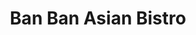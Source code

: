 ---
layout: place
title: "Ban Ban Asian Bistro"
permalink: /pennsylvania/abington/ban-ban-asian-bistro.html
stateAbbr: PA
stateName: Pennsylvania
cityName: Abington
seo:
  name: "Ban Ban Asian Bistro"
  type: Restaurant
  links: http://www.banbanasian.com/
description: "Looking for sushi in Abington, Pennsylvania? Check out Ban Ban Asian Bistro for a delightful Japanese dining experience. Enjoy a variety of sushi and other d..."
place_id: ChIJ2ce-HU-wxokRq4LlVmZjTXI
photos:
  - name: >-
      places/ChIJ2ce-HU-wxokRq4LlVmZjTXI/photos/AeeoHcJFI4_QbgFQ5l6crZ6y3Ub2r8tqD4O9LE_dESrfVfQsqJN3LG1b-0h7NzkkQmk4kGdFF0NlHaEroHupm5vCsnEE7B6W4ZfDOxHvc9vxqiaU_1--75vwVnnNTFrhC2MvTfvvYqvNZOWhezOoZwK9BPRmoQbBBmbPX5ewB2ybtrW8v58DvOSU_sldxjUm7wrf9HnzzKSqB3gFHHp2-NrYkU7UvpPxDKTdKw67gRBevDrUqDnhDuoYMnsLOAOS5EJCTzVgy78aauKNrA86myU8uOinHRuJS0YdOhLcjjL7YiItJyJx1MZGk_Aaf-x9APwbEYdh0YC2WPbIpzgTDSnAdjjuIfTeY7kQYpr8hQERFVN7sw61nB6XZLUZmhYu2-Rq4gkhP_7T_N17Od_OukpWz3dQXnCHQd9mZxKHZBnB-HTsIA
    widthPx: 4032
    heightPx: 3024
    authorAttributions:
      - displayName: C.J H (Rick)
        uri: https://maps.google.com/maps/contrib/104908888982953078638
        photoUri: >-
          https://lh3.googleusercontent.com/a-/ALV-UjUcbtuE_i4Lap5AHEvQ7C1J9cByCHvzym6KGmBHNNaONl93Ub3EXA=s100-p-k-no-mo
    flagContentUri: >-
      https://www.google.com/local/imagery/report/?cb_client=maps_api_places.places_api&image_key=!1e10!2sCIHM0ogKEICAgIDu5MWPWA&hl=en-US
    googleMapsUri: >-
      https://www.google.com/maps/place//data=!3m4!1e2!3m2!1sCIHM0ogKEICAgIDu5MWPWA!2e10!4m2!3m1!1s0x89c6b04f1dbec7d9:0x724d636656e582ab
  - name: >-
      places/ChIJ2ce-HU-wxokRq4LlVmZjTXI/photos/AeeoHcKxpzV7j7Pz0VoHAYtnyxt4C6ArhxwPR7zgcaFaOPYQ7UBuPS8HZUaIuvgcB_Ccz49q3HDMHA3AO80AqueHA27U7EXMOQQzzU8n05f8d-zOTKBysuuS4xAyc4hE0uOWgsk2OY2_0WtYfT9paHi7xs5ObyoXfpP-HIKodvPD1MxrC2CAARwmp4AUCLUoAo7ss02kJDdPmBxdBW39NpQ6Hm6He71Xu1a7xYDS9Pstq094WEslu9bZh1w2I9CJaXpTopgbPKMSsEjErpNK1j1HdTcdQGMGvrYtep9J57BXszT5V6wgDc5RejoSOX7qm9HrJFC69wwID2_uJtZ9NCEf4rMnVr-we4rY4khi3yRosHb0GQLK3HRvKoABP8iY-dLKQzBcsUCldG5b0JWC_m_cMBy2C6-ncYNXMvfkxUt013wkLFn2
    widthPx: 4032
    heightPx: 1960
    authorAttributions:
      - displayName: Brad Palmer
        uri: https://maps.google.com/maps/contrib/111025020778910458130
        photoUri: >-
          https://lh3.googleusercontent.com/a-/ALV-UjXLYokCSMdM5_E4J5mdu3-pzpdneS3plxr7uLXoXNdgBxta1ygGgQ=s100-p-k-no-mo
    flagContentUri: >-
      https://www.google.com/local/imagery/report/?cb_client=maps_api_places.places_api&image_key=!1e10!2sCIHM0ogKEICAgIDs0JDLvwE&hl=en-US
    googleMapsUri: >-
      https://www.google.com/maps/place//data=!3m4!1e2!3m2!1sCIHM0ogKEICAgIDs0JDLvwE!2e10!4m2!3m1!1s0x89c6b04f1dbec7d9:0x724d636656e582ab
  - name: >-
      places/ChIJ2ce-HU-wxokRq4LlVmZjTXI/photos/AeeoHcJCGPnrH8pmto8jCbOzPtTGEsajUTwcmjmOy5BebHR9LIsjVrJFGWNHidO0CMkL6pF_jV7IBc7fedUamaY1yk5HbiEC4UfRCVMCp3alF-6LMq4Hju7IbbUzQvkSll1ZOeTBaj200aqNeTTFMswuA1XI6iEiHh4uspZpMF8g_cLyTK3Mn-gxEAprsN9lpPN-Q1p95Wi4FKIX7sn4U7HG4b0fe8--AdkH_DT9mEEOdoriHSiNQCmqP1JtPA4jk1PntWdqlyefnleeYj52n8xIKPFjCSksJUFhGtgyrUfHG-O0YLpr7WPDM1sUgUvnwjZpXhZ-bMcNDPWxpSvRNfsmEzy6ZWnCPsn3aokB-aPa2T00zble49WK0Q227QAKW2zSePtUq2VAqANemSgjGv-Dmjs7SUK_CZgLX0_FIl43iIhc2Tk
    widthPx: 4032
    heightPx: 3024
    authorAttributions:
      - displayName: Shanu Moni
        uri: https://maps.google.com/maps/contrib/101884848553439369880
        photoUri: >-
          https://lh3.googleusercontent.com/a-/ALV-UjX5ehLjE8F6tZUEWfJmDyAut8bLXN5i18GZEKcFIE-K71Mdkcoc2A=s100-p-k-no-mo
    flagContentUri: >-
      https://www.google.com/local/imagery/report/?cb_client=maps_api_places.places_api&image_key=!1e10!2sCIHM0ogKEICAgIDB_auGsAE&hl=en-US
    googleMapsUri: >-
      https://www.google.com/maps/place//data=!3m4!1e2!3m2!1sCIHM0ogKEICAgIDB_auGsAE!2e10!4m2!3m1!1s0x89c6b04f1dbec7d9:0x724d636656e582ab
  - name: >-
      places/ChIJ2ce-HU-wxokRq4LlVmZjTXI/photos/AeeoHcJwKV6EMN_1O7GP2VqKuL0o3Lf_-UTSRWkezteKlassdIF5zWUdW7DWi0grBsvuDhN4sMaQxV-Rh8b1pSOHMFlG7A2AgYHVI-qWGVgFRM3vHEIDmnI2WJw0jAx_eF0t4LsajP2pbGO52Xn85OJ6L9a3ASSh9_wTRT9aKY4Kb7m2k9EJTb1xF2Qb92caw4OCy0UfNIMeT7OwCFymkqJBjCpzZwgbmp6DHQInJBEJLjfUjeeBjdFV8e8nVSuuKUMz1NC1oFgM23GRfAyic7cS-XhzxFVKV0msPAd6by1a_P7OwHJEi4xvprQN3k_CwTwwL_Tv8oQVHNVRDBkfWsJhCOdSJVDIEQ00MfF7LLFRYaf07c4EVTosYXKMVccrFlO68b4TO7df0jqxw2P06iVw5PBDQgy-aWh1u6w2wawFGqcgoLfq
    widthPx: 3072
    heightPx: 4080
    authorAttributions:
      - displayName: Raphael Duck
        uri: https://maps.google.com/maps/contrib/103874982842433452405
        photoUri: >-
          https://lh3.googleusercontent.com/a-/ALV-UjWYoyLR65OO9Sf6MEy0sVoNxJgba3aYaxfnVCvs0Erync0RaQJ1=s100-p-k-no-mo
    flagContentUri: >-
      https://www.google.com/local/imagery/report/?cb_client=maps_api_places.places_api&image_key=!1e10!2sCIHM0ogKEICAgICHy_rKkwE&hl=en-US
    googleMapsUri: >-
      https://www.google.com/maps/place//data=!3m4!1e2!3m2!1sCIHM0ogKEICAgICHy_rKkwE!2e10!4m2!3m1!1s0x89c6b04f1dbec7d9:0x724d636656e582ab
  - name: >-
      places/ChIJ2ce-HU-wxokRq4LlVmZjTXI/photos/AeeoHcLQjPWnKORSTFcZTKCVvBdiJpA8q6zHecOSY2G_kNv6cxUDZWUOsIfKXjrSfL4d2vtP_fTI4Za5R-v_rXWhjrbK-JdBv1EwYiL7K4xeDUXa72Bko2gtJYyYAjx0d20wMfIGshI1l9iW185l_RCOrhtkeTEtQSwQFCUAsd3hG_SpC59bLpVNwMdaGIgdV7WUUTiA56VWfDJ1gW7WSU_IC78MLHNbhlC7-AfA4QEgsIBvqjBbs6s1dITYud8vKYHxaxZ0ADfAiYS-DkTxu4jZZZvFb8BMXfoTQ_7CT-0Ung0bdsZegJ4h9F6HJMcR0apwtGxKeF9192blahCbrs8fPSnRJ4tBMyy5pOt-9QtAdPdyrj3gBkS9lEMR_x0bT2z19Qt0c9AAs61erOnCcCEmwV8z5saYM-xAnqMQCsNnmcU-wg
    widthPx: 4032
    heightPx: 3024
    authorAttributions:
      - displayName: Kevin Feeney
        uri: https://maps.google.com/maps/contrib/111502298192275628741
        photoUri: >-
          https://lh3.googleusercontent.com/a-/ALV-UjVQkTmxc6YQOXhIKbjQX4Ienf6mVM87RVYjmu1fdEOqmXR6PnTihQ=s100-p-k-no-mo
    flagContentUri: >-
      https://www.google.com/local/imagery/report/?cb_client=maps_api_places.places_api&image_key=!1e10!2sCIHM0ogKEICAgID4z7-dTA&hl=en-US
    googleMapsUri: >-
      https://www.google.com/maps/place//data=!3m4!1e2!3m2!1sCIHM0ogKEICAgID4z7-dTA!2e10!4m2!3m1!1s0x89c6b04f1dbec7d9:0x724d636656e582ab
  - name: >-
      places/ChIJ2ce-HU-wxokRq4LlVmZjTXI/photos/AeeoHcINcFF0zGpMlmMnZRgc7lrrZSNGDZzrToXFcpEYpbNz18Z9zkn95sWLThkcsUnakC4b0blYdvl-3jw7Q_WDTwBXka5-AhVrH04c7a38Knqp-WShDYbD0k9MuBL_N0KSykaTffdwgY1d1X0jnNmEnznPtqPwMDwiw5CP64M-Eytr2SIu3bO7j_PwJNW-4sAMW_JAC0y4wnCpI8Ytp-71-7tMaQbUGoAHVVLJSQRWlpsMwfSoqCucoY55ddZdMJFYgq9R4kruByBY3VNN1Qln_ifNaZM2IsNj4xK2NVqbX1ejBbsmkp2DfByZNOYuM01PD9RRKLkhnMzul8yP8jA88ykqoYFUPN5_Lw-3pG613sGv6J6NitgppDqM00rn7u8Wt6YmJ1tEjUbkQbdb_iThSmCU0W3Qggz21nQBVogkft-avQ
    widthPx: 3024
    heightPx: 4032
    authorAttributions:
      - displayName: Will R
        uri: https://maps.google.com/maps/contrib/103494619684942850600
        photoUri: >-
          https://lh3.googleusercontent.com/a-/ALV-UjVJehLUK015KxuCK8enAI8jwcqPcIQS0zJa0OHnH0Ils1kaOyw=s100-p-k-no-mo
    flagContentUri: >-
      https://www.google.com/local/imagery/report/?cb_client=maps_api_places.places_api&image_key=!1e10!2sCIHM0ogKEICAgID-6qCndg&hl=en-US
    googleMapsUri: >-
      https://www.google.com/maps/place//data=!3m4!1e2!3m2!1sCIHM0ogKEICAgID-6qCndg!2e10!4m2!3m1!1s0x89c6b04f1dbec7d9:0x724d636656e582ab
  - name: >-
      places/ChIJ2ce-HU-wxokRq4LlVmZjTXI/photos/AeeoHcKgIDjeyqR5AoWGI7n2ZEDXMRzRgNVHxFoAn_J8zdGP0s65NQV8vSjFUB_QMyGTxgoQBSqV1DwaP7eb2m4TbFpAATR7tc7BAK3x_N04A9_-4N0jZQV53G8i2R5U1WNtsprjLcYlc89963t21iPGYcTZz_L5m_JetN_zxDFf1pXyWfGOa5NkmMtsSx852hVswStJGdqUKgv19gw-q_aboQMTMNzREHNAYxryX8oAMX1FizK6-gbE9W2BPgbIcpPdvJXOyppvTyz7nfaT5YV-8eAzsRwCvttbsI1trZziFui4aDvanFrTIPMtHkFe6RLFzn15GrmxvFNEEekEYJZMdgzgANY6jl1XdSzqH7idgWIc6Pid-29qrWy_SdS_t82uKePNKC0paTFI6z6ElGSwD8Pw5SU5j1137LgY3OyeiNSFGOWc
    widthPx: 4656
    heightPx: 3492
    authorAttributions:
      - displayName: Stacey Wilson
        uri: https://maps.google.com/maps/contrib/116271451428538053322
        photoUri: >-
          https://lh3.googleusercontent.com/a-/ALV-UjWyeGmaijfrRNj0RW0Nvw_TTXr1tOnM_LSfbQt0b6kayZdobqI0=s100-p-k-no-mo
    flagContentUri: >-
      https://www.google.com/local/imagery/report/?cb_client=maps_api_places.places_api&image_key=!1e10!2sCIHM0ogKEICAgIDEoMGQ2QE&hl=en-US
    googleMapsUri: >-
      https://www.google.com/maps/place//data=!3m4!1e2!3m2!1sCIHM0ogKEICAgIDEoMGQ2QE!2e10!4m2!3m1!1s0x89c6b04f1dbec7d9:0x724d636656e582ab
  - name: >-
      places/ChIJ2ce-HU-wxokRq4LlVmZjTXI/photos/AeeoHcJrDtRnIavDOdcl8iGw9s5lOOdY4w_iw-i3mej28QK6p2EEML6kb78A6h_t-PU_KhFk0_lrh7gCbKnlxyUDOLi7fg-oF9XPhA_TArDinkTJN62Orhsy0mUfUAWEWAhEW7CWYfdugZKw13Yfnz725nVE93kPHpxz3Nak0j-VVLcFdcQTsBc3AOotqEejb75s3o942frMduahN1A6mFWbCrQMuUInSS59OFFE_GQfP0B6WNC0cKRg-R0vtteZUbobH2-0luOFSJGZsEjP4OOOqsTL5flcG_8F5fEWB7iJlKt36OFhoDcsAt2Cs6MKTRVmrTO86e7uFZKTVklFzGOORSnQvx3FAoEB_fZrVTsHGp5VYIV9LravtX19yws8yBLWP_6sgIpdiJHLJP-D4C_BJdg481qi8Iuq73hbZ2NJOy-Gqxo
    widthPx: 4080
    heightPx: 3072
    authorAttributions:
      - displayName: Deniz Turkmen
        uri: https://maps.google.com/maps/contrib/100553890278215099030
        photoUri: >-
          https://lh3.googleusercontent.com/a-/ALV-UjUQixi_6IdlUaoxlkIHqShT7T7l_-v3wSycZg7SvMRXl7baA-BuzQ=s100-p-k-no-mo
    flagContentUri: >-
      https://www.google.com/local/imagery/report/?cb_client=maps_api_places.places_api&image_key=!1e10!2sCIHM0ogKEICAgICZ5ZnE3AE&hl=en-US
    googleMapsUri: >-
      https://www.google.com/maps/place//data=!3m4!1e2!3m2!1sCIHM0ogKEICAgICZ5ZnE3AE!2e10!4m2!3m1!1s0x89c6b04f1dbec7d9:0x724d636656e582ab
  - name: >-
      places/ChIJ2ce-HU-wxokRq4LlVmZjTXI/photos/AeeoHcKGaMKg0jWkEam-KvKGJ7BpHtxLiG7_ONyifJF49s3NE4rI7qc6BJ4vV1INDkkkxg2pkrs7MyOT1RYn02yxifEDlgjCmVj7ubhOaOS7Y966YMk2m7fOyGqGKJvG8feV2b44ZmxsfUaRQTv2dnE1Rqr9DuKRSZIReNhdIrccKeoNW2-5mnxQbZ-QbwiAB-_DOtGCA-o6NbBwVS8VtfPl0l3CuNnuOY9NSWsY_SjDfpYU-RJqbduPGQVinmPb18Fy-mEnNYjluHhneT6iEpK51bqACfjzgXPipuQKzBKZOm9gqKlg6UBGYAfEsKXrb5MPPJOypE9oId2pcv-uodRaLOpGYdNA7c3E2_jii4if9D5XQ6MmDTQm2hSbsF7OaZTMO2BKi9fVP-MUWf6F1FSpHV6-J2DP9mbAMHizpjpl7w3JH_xb
    widthPx: 4032
    heightPx: 3024
    authorAttributions:
      - displayName: C F
        uri: https://maps.google.com/maps/contrib/100692183571740240840
        photoUri: >-
          https://lh3.googleusercontent.com/a/ACg8ocIRtObC29Jag5hYaeLngM1AFkT2XB0gb0rxhJhji0SCXpPlJL6E=s100-p-k-no-mo
    flagContentUri: >-
      https://www.google.com/local/imagery/report/?cb_client=maps_api_places.places_api&image_key=!1e10!2sCIHM0ogKEICAgIC499f7lQE&hl=en-US
    googleMapsUri: >-
      https://www.google.com/maps/place//data=!3m4!1e2!3m2!1sCIHM0ogKEICAgIC499f7lQE!2e10!4m2!3m1!1s0x89c6b04f1dbec7d9:0x724d636656e582ab
  - name: >-
      places/ChIJ2ce-HU-wxokRq4LlVmZjTXI/photos/AeeoHcLt-AC5hbmBLEv0KdOXWCgbV0AEV-3DBZE3PdazOH8FQ87OUcy1ZWmSwSm0beqgsqBwVFv5zaim5cwYZTQ_ADqImBjuzDAA_IOOu0h6g6NAAE0YdlgUTf0wRLwXSQD-bhz4Gpd9GLsfigCNpqzgazxw3riWvfF7fCahe5yxVeeiU6iPFCrqwV-d_BDcs8GzIeX87yLKgx_8lOPi9dHpDGHWwZ3k7LyBDVa0UtCpxAtWdupD_4HP31-JyExEeMOR_9uoMwJMxRYdO2iXI8uQK_eFIZvqcBWBaB2DlP2kLtH-XnBBK2uqCP8AgL77Ews4AruV1lXXK731rxZKosdrNOz7Hf0NmS1-BRj7kN_-dO-5AMGOv5U3l9h9QlJCdt_XwF-8MfVexxn5QXXjVo4GkgCWRI5TD-8yOv78Oo9-8E4Kowk
    widthPx: 4719
    heightPx: 2762
    authorAttributions:
      - displayName: Shanu Moni
        uri: https://maps.google.com/maps/contrib/101884848553439369880
        photoUri: >-
          https://lh3.googleusercontent.com/a-/ALV-UjX5ehLjE8F6tZUEWfJmDyAut8bLXN5i18GZEKcFIE-K71Mdkcoc2A=s100-p-k-no-mo
    flagContentUri: >-
      https://www.google.com/local/imagery/report/?cb_client=maps_api_places.places_api&image_key=!1e10!2sCIHM0ogKEICAgIDBg5bEhgE&hl=en-US
    googleMapsUri: >-
      https://www.google.com/maps/place//data=!3m4!1e2!3m2!1sCIHM0ogKEICAgIDBg5bEhgE!2e10!4m2!3m1!1s0x89c6b04f1dbec7d9:0x724d636656e582ab
address: 1533 Old York Rd Unit 2, Abington, PA 19001, USA
street: 1533 Old York Rd Unit 2
city: Abington
state: PA
zip: '19001'
country: USA
neighborhood: Abington
latitude: '40.127079'
longitude: '-75.116710'
accessibility_options:
  wheelchairAccessibleParking: true
  wheelchairAccessibleEntrance: true
  wheelchairAccessibleRestroom: true
  wheelchairAccessibleSeating: true
business_status: OPERATIONAL
name: Ban Ban Asian Bistro
google_maps_links:
  directionsUri: >-
    https://www.google.com/maps/dir//''/data=!4m7!4m6!1m1!4e2!1m2!1m1!1s0x89c6b04f1dbec7d9:0x724d636656e582ab!3e0
  placeUri: https://maps.google.com/?cid=8236348584726201003
  writeAReviewUri: >-
    https://www.google.com/maps/place//data=!4m3!3m2!1s0x89c6b04f1dbec7d9:0x724d636656e582ab!12e1
  reviewsUri: >-
    https://www.google.com/maps/place//data=!4m4!3m3!1s0x89c6b04f1dbec7d9:0x724d636656e582ab!9m1!1b1
  photosUri: >-
    https://www.google.com/maps/place//data=!4m3!3m2!1s0x89c6b04f1dbec7d9:0x724d636656e582ab!10e5
primary_type: Asian Restaurant
opening_hours:
  regular: null
  current: null
secondary_opening_hours:
  regular:
    weekdayDescriptions: null
    type: null
  current:
    weekdayDescriptions: null
    type: null
phone: (215) 277-5653
price_level: PRICE_LEVEL_MODERATE
price_range: $10 &ndash; $20
rating: '4.2'
rating_count: 449
website: http://www.banbanasian.com/
reviews:
  - name: >-
      places/ChIJ2ce-HU-wxokRq4LlVmZjTXI/reviews/ChZDSUhNMG9nS0VJQ0FnSUNEMjhuQ1hBEAE
    relativePublishTimeDescription: a year ago
    rating: 5
    text:
      text: >-
        We came here after our family recommended it to us.  We were from out of
        town and helping to host a viewing for our family at FitzPatrick 's
        across the street. Even though they close at 930p, they let us order at
        915p and even let us sit and dine in. On top of that, the food came out
        quick, was delicious and the Asian flavors were all on point. And On Top
        of the Top, they were so nice and even gave us a free drink! Love this
        place.
      languageCode: en
    originalText:
      text: >-
        We came here after our family recommended it to us.  We were from out of
        town and helping to host a viewing for our family at FitzPatrick 's
        across the street. Even though they close at 930p, they let us order at
        915p and even let us sit and dine in. On top of that, the food came out
        quick, was delicious and the Asian flavors were all on point. And On Top
        of the Top, they were so nice and even gave us a free drink! Love this
        place.
      languageCode: en
    authorAttribution:
      displayName: irv k (IrvK)
      uri: https://www.google.com/maps/contrib/117910159664323831532/reviews
      photoUri: >-
        https://lh3.googleusercontent.com/a-/ALV-UjV8DUjVSJ1A94Lg_LyMW6Vy_xPYPYAXIq9NUbDr2RgzE2pAiqCgXA=s128-c0x00000000-cc-rp-mo-ba4
    publishTime: '2024-04-02T01:35:05.615002Z'
    flagContentUri: >-
      https://www.google.com/local/review/rap/report?postId=ChZDSUhNMG9nS0VJQ0FnSUNEMjhuQ1hBEAE&d=17924085&t=1
    googleMapsUri: >-
      https://www.google.com/maps/reviews/data=!4m6!14m5!1m4!2m3!1sChZDSUhNMG9nS0VJQ0FnSUNEMjhuQ1hBEAE!2m1!1s0x89c6b04f1dbec7d9:0x724d636656e582ab
  - name: >-
      places/ChIJ2ce-HU-wxokRq4LlVmZjTXI/reviews/ChZDSUhNMG9nS0VJQ0FnTUNBaDZlSVpnEAE
    relativePublishTimeDescription: 2 months ago
    rating: 5
    text:
      text: >-
        I love this place. Their scallion pancakes are the best I've had. I love
        their Singapore noodles. It's always delicious. They drunken noodles are
        okay as well. I forget the name of the sushi I ordered, but it's shrimp
        and cumber inside with spicy crab on top. It is delicious as well. Also,
        I love the Mr

        Wish balboa milk tea!!! My favorite lunch place when I'm at work!
      languageCode: en
    originalText:
      text: >-
        I love this place. Their scallion pancakes are the best I've had. I love
        their Singapore noodles. It's always delicious. They drunken noodles are
        okay as well. I forget the name of the sushi I ordered, but it's shrimp
        and cumber inside with spicy crab on top. It is delicious as well. Also,
        I love the Mr

        Wish balboa milk tea!!! My favorite lunch place when I'm at work!
      languageCode: en
    authorAttribution:
      displayName: Melody Brown
      uri: https://www.google.com/maps/contrib/107861557287662177306/reviews
      photoUri: >-
        https://lh3.googleusercontent.com/a/ACg8ocKC7p7uNtUeUrl7uJ-SAfU0RXj-SvpZQNXW6YhdfimhpG21yQ=s128-c0x00000000-cc-rp-mo-ba3
    publishTime: '2025-02-04T21:57:15.821481Z'
    flagContentUri: >-
      https://www.google.com/local/review/rap/report?postId=ChZDSUhNMG9nS0VJQ0FnTUNBaDZlSVpnEAE&d=17924085&t=1
    googleMapsUri: >-
      https://www.google.com/maps/reviews/data=!4m6!14m5!1m4!2m3!1sChZDSUhNMG9nS0VJQ0FnTUNBaDZlSVpnEAE!2m1!1s0x89c6b04f1dbec7d9:0x724d636656e582ab
  - name: >-
      places/ChIJ2ce-HU-wxokRq4LlVmZjTXI/reviews/ChdDSUhNMG9nS0VJQ0FnSUMzNThMSDhBRRAB
    relativePublishTimeDescription: 5 months ago
    rating: 5
    text:
      text: >-
        Consistent quality! Wonton soup is superior!!  Love grabbing a Mr Wish
        Pearl Tea and the Volcano Roll Sushi here. Great atmosphere, and the
        staff is always polite. Ban Ban beats Ooka any day!
      languageCode: en
    originalText:
      text: >-
        Consistent quality! Wonton soup is superior!!  Love grabbing a Mr Wish
        Pearl Tea and the Volcano Roll Sushi here. Great atmosphere, and the
        staff is always polite. Ban Ban beats Ooka any day!
      languageCode: en
    authorAttribution:
      displayName: DRUMAT!C
      uri: https://www.google.com/maps/contrib/108018390629506263910/reviews
      photoUri: >-
        https://lh3.googleusercontent.com/a-/ALV-UjWgqsqrDEOXAqTErErcfyEzFJrSfi2nS-LOn3JUsHXBJuEenH8=s128-c0x00000000-cc-rp-mo
    publishTime: '2024-11-10T00:21:52.542804Z'
    flagContentUri: >-
      https://www.google.com/local/review/rap/report?postId=ChdDSUhNMG9nS0VJQ0FnSUMzNThMSDhBRRAB&d=17924085&t=1
    googleMapsUri: >-
      https://www.google.com/maps/reviews/data=!4m6!14m5!1m4!2m3!1sChdDSUhNMG9nS0VJQ0FnSUMzNThMSDhBRRAB!2m1!1s0x89c6b04f1dbec7d9:0x724d636656e582ab
  - name: >-
      places/ChIJ2ce-HU-wxokRq4LlVmZjTXI/reviews/ChZDSUhNMG9nS0VJQ0FnTUNRek1LbFRnEAE
    relativePublishTimeDescription: a month ago
    rating: 5
    text:
      text: >-
        The food was amazing! Staff very friendly & service was quick. The food
        was freshly made seasonings were all done well. I got The Szechuan
        Popcorn chicken & Garlic chicken everything was so so good. I picked
        this order up but next time I will be bringing my family back again to
        dine-in! 🩷
      languageCode: en
    originalText:
      text: >-
        The food was amazing! Staff very friendly & service was quick. The food
        was freshly made seasonings were all done well. I got The Szechuan
        Popcorn chicken & Garlic chicken everything was so so good. I picked
        this order up but next time I will be bringing my family back again to
        dine-in! 🩷
      languageCode: en
    authorAttribution:
      displayName: Diana Olacio
      uri: https://www.google.com/maps/contrib/105123501421515986984/reviews
      photoUri: >-
        https://lh3.googleusercontent.com/a-/ALV-UjVwQKuWg99RAUUVM_SqxRsx5mof-hGJn8Jwb5jkNUtskopjSkul=s128-c0x00000000-cc-rp-mo
    publishTime: '2025-03-02T14:08:56.871179Z'
    flagContentUri: >-
      https://www.google.com/local/review/rap/report?postId=ChZDSUhNMG9nS0VJQ0FnTUNRek1LbFRnEAE&d=17924085&t=1
    googleMapsUri: >-
      https://www.google.com/maps/reviews/data=!4m6!14m5!1m4!2m3!1sChZDSUhNMG9nS0VJQ0FnTUNRek1LbFRnEAE!2m1!1s0x89c6b04f1dbec7d9:0x724d636656e582ab
  - name: >-
      places/ChIJ2ce-HU-wxokRq4LlVmZjTXI/reviews/ChZDSUhNMG9nS0VJQ0FnTURBNHJ6V0VnEAE
    relativePublishTimeDescription: 2 months ago
    rating: 5
    text:
      text: >-
        I try to go here at least one whenever I am in the area because I cannot
        believe how great the food is for the price. Their coconut soup is
        amazing, though a bit too spicy for me. The spring rolls are amazing
        too. My favorite Asian Bistro spot.
      languageCode: en
    originalText:
      text: >-
        I try to go here at least one whenever I am in the area because I cannot
        believe how great the food is for the price. Their coconut soup is
        amazing, though a bit too spicy for me. The spring rolls are amazing
        too. My favorite Asian Bistro spot.
      languageCode: en
    authorAttribution:
      displayName: Polina Breslin
      uri: https://www.google.com/maps/contrib/107586346248577569737/reviews
      photoUri: >-
        https://lh3.googleusercontent.com/a-/ALV-UjUmEC0r3t-8CTN4a-n0AdHlStnd8aWNtsTKiBmShNyy1Ka7AItE=s128-c0x00000000-cc-rp-mo-ba3
    publishTime: '2025-02-07T20:48:14.034457Z'
    flagContentUri: >-
      https://www.google.com/local/review/rap/report?postId=ChZDSUhNMG9nS0VJQ0FnTURBNHJ6V0VnEAE&d=17924085&t=1
    googleMapsUri: >-
      https://www.google.com/maps/reviews/data=!4m6!14m5!1m4!2m3!1sChZDSUhNMG9nS0VJQ0FnTURBNHJ6V0VnEAE!2m1!1s0x89c6b04f1dbec7d9:0x724d636656e582ab
parking_options:
  freeParkingLot: true
  freeStreetParking: true
  valetParking: false
payment_options:
  acceptsCreditCards: true
  acceptsDebitCards: true
  acceptsCashOnly: false
  acceptsNfc: true
allow_dogs: null
curbside_pickup: null
delivery: true
dine_in: true
good_for_children: true
good_for_groups: true
good_for_sports: false
live_music: false
menu_for_children: false
outdoor_seating: false
reservable: true
restroom: true
serves_beer: false
serves_breakfast: false
serves_brunch: false
serves_cocktails: false
serves_coffee: true
serves_dinner: true
serves_dessert: true
serves_lunch: true
serves_vegetarian_food: true
serves_wine: false
takeout: true
summary: null

---